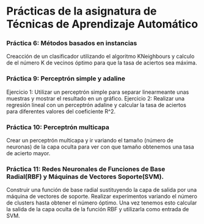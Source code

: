 # Prácticas de la asignatura de Técnicas de Aprendizaje Automático

### Práctica 6: Métodos basados en instancias
Creacción de un clasificador utilizando el algoritmo KNeighbours y calculo de el número K de vecinos óptimo para que la tasa de aciertos sea máxima.

### Práctica 9: Perceptrón simple y adaline
Ejercicio 1: Utilizar un perceptrón simple para separar linearmeante unas muestras y mostrar el resultado en un gráfico.
Ejercicio 2: Realizar una regresión lineal con un perceptrón adaline y calcular la tasa de aciertos para diferentes valores del coeficiente R^2.

### Práctica 10: Perceptrón multicapa
Crear un perceptrón multicapa y ir variando el tamaño (número de neuronas) de la capa oculta para ver con que tamaño obtenemos una tasa de acierto mayor.

### Práctica 11: Redes Neuronales de Funciones de Base Radial(RBF) y Máquinas de Vectores Soporte(SVM).
Construir una función de base radial sustituyendo la capa de salida por una máquina de vectores de soporte. Realizar experimentos variando el número de clusters hasta obtener
el número óptimo. Una vez tenemos esto calcular la salida de la capa oculta de la función RBF y utilizarla como entrada de SVM.
